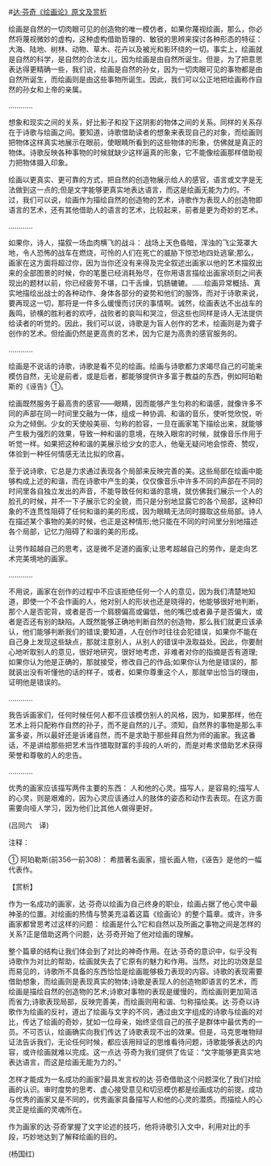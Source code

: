 #[达·芬奇《绘画论》原文及赏析](https://www.vrrw.net/wx/12220.html)

绘画是自然的一切肉眼可见的创造物的唯一模仿者，如果你蔑视绘画，那么，你必然将蔑视微妙的虚构，这种虚构借助哲理的、敏锐的思辨来探讨各种形态的特征： 大海、陆地、树林、动物、草木、花卉以及被光和影环绕的一切。事实上，绘画就是自然的科学，是自然的合法女儿，因为绘画是由自然所诞生。但是，为了把意思表达得更精确一些，我们说，绘画是自然的孙女，因为一切肉眼可见的事物都是由自然所诞生，而绘画则是由这些事物所诞生。因此，我们可以公正地把绘画称作自然的孙女和上帝的亲属。

…………

想象和现实之间的关系，好比影子和投下这阴影的物体之间的关系。同样的关系存在于诗歌与绘画之间。要知道，诗歌借助读者的想象来表现自己的对象，而绘画则把物体这样真实地展示在眼前，使眼睛所看到的这些物体的形象，仿佛就是真正的物体。诗歌反映各种事物的时候就缺少这样逼真的形象，它不能像绘画那样借助视力把物体摄入印象。

绘画以更真实、更可靠的方式，把自然的创造物展示给人的感官，语言或文字是无法做到这一点的;但是文字能够更真实地表达语言，而这是绘画无能为力的。不过，我们可以说，绘画作为描绘自然的创造物的艺术，诗歌作为表现人的创造物即语言的艺术，还有其他借助人的语言的艺术，比较起来，前者是更为奇妙的艺术。

…………



如果你，诗人，描叙一场血肉横飞的战斗： 战场上天色昏暗，浑浊的飞尘笼罩大地，令人恐怖的战车在燃烧，可怜的人们在死亡的威胁下惊恐地四处逃窜;那么，画家在这方面将超过你，因为当你还没有来得及完全叙述出画家以他的艺术描叙出来的全部图景的时候，你的笔墨已经消耗殆尽，在你用语言描绘出画家顷刻之间表现出的题材以前，你已经疲劳不堪，口干舌燥，饥肠辘辘。……绘画异常概括、真实地描绘出战士的各种动作、身体各部分的姿势和他们的服饰，而对于诗歌来说，要再现这一切，那将是一件多么缓慢而讨厌的事情啊。诚然，绘画表达不出战车的轰鸣，骄横的胜利者的欢呼，战败者的哀叫和哭泣，但这些也同样是诗人无法提供给读者的听觉的。因此，我们可以说，诗歌是为盲人创作的艺术，绘画则是为聋子创作的艺术。但绘画仍然是更高贵的艺术，因为它是为高贵的感官服务的。

…………

绘画是不说话的诗歌，诗歌是看不见的绘画。绘画与诗歌都力求竭尽自己的可能来模仿自然，无论是前者，或是后者，都能够提供许多富于教益的东西，例如阿珀勒斯的《诬告》①。

绘画既然服务于最高贵的感官——眼睛，因而能够产生匀称的和谐感，就像许多不同的声部在同一时间里交融为一体，组成一种协调、和谐的音乐，使听觉欣悦，听众为之倾倒。少女的天使般美丽、匀称的脸容，一旦在画家笔下描绘出来，就能够产生极为强烈的效果，导致一种和谐的意境，在映入眼帘的时候，就像音乐作用于听觉一样。如果把这种和谐的美展示给少女的恋人，他毫无疑问地会惊奇、赞叹，体验到一种任何情感无法比拟的欣喜。

至于说诗歌，它总是力求通过表现各个局部来反映完善的美。这些局部在绘画中能够构成上述的和谐，而在诗歌中产生的美，仅仅像音乐中许多不同的声部在不同的时间里各自独立发出的声音，不能导致任何和谐的意境，就仿佛我们展示一个人的脸孔的时候，并不一下子展示它的全貌，而只是分别地显露它的各个局部，这种印象的不连贯性阻碍了任何和谐的美的形成，因为眼睛无法同时摄取这些局部。诗人在描述某个事物的美的时候，也正是这种情形;他只能在不同的时间里分别地描述各个局部，记忆力阻碍了和谐的美的形成。

让劳作超越自己的思考，这是微不足道的画家;让思考超越自己的劳作，是走向艺术完美境地的画家。

…………

不用说，画家在创作的过程中不应该拒绝任何一个人的意见，因为我们清楚地知道，即使一个不会作画的人，他对别人的形状也还是晓得的，他能够很好地判断，那个人是否驼背，或者是否一个肩膀偏高或偏低，他的嘴巴或者鼻子是否偏大，或者是否还有别的缺陷。人既然能够正确地判断自然的创造物，那么我们就更应该承认，他们能够判断我们的错误;要知道，人在创作时往往会犯错误，如果你不能在自己身上发现这些缺点，那就注意别人，从别人的错误中汲取益处。因此，你要耐心地听取别人的意见，很好地研究，很好地考虑，非难者对你的指摘是否有道理;如果你认为他是正确的，那就接受，修改自己的作品;如果你认为他是错误的，那就装出没有听懂他的话的样子，或者，如果你尊重这个人，那就举出恰当的理由，证明他是错误的。

…………

我告诉画家们，任何时候任何人都不应该模仿别人的风格，因为，如果那样，他在艺术上将只配称作自然的孙子，而不是自然的儿子。须知，自然界的事物是那么丰富多姿，所以最好还是诉诸自然，而不是求助于那些拜自然为师的画家。我这番话，不是讲给那些把艺术当作猎取财富的手段的人听的，而是对希求借助艺术获得荣誉和尊敬的人的忠告。

…………

优秀的画家应该描写两件主要的东西： 人和他的心灵。描写人，是容易的;描写人的心灵，则是艰难的，因为心灵应该通过人的肢体的姿态和动作去表现。在这方面需要向哑人学习，因为他们比其他人做得更好。

(吕同六　译)

注释：

① 阿珀勒斯(前356—前308)： 希腊著名画家，擅长画人物，《诬告》是他的一幅代表作。

【赏析】

作为一名成功的画家，达·芬奇以绘画为自己终身的职业，绘画占据了他心灵中最神圣的位置。对绘画的热情与赞美充溢着这篇《绘画论》的整个篇章。或许，许多画家都曾思考过这样的问题： 绘画是什么?它和自然以及所画之事物之间是怎样的关系?正是借助这两个问题，达·芬奇开始了他对绘画的理解。

整个篇章的结构让我们体会到了对比的神奇作用。在达·芬奇的意识中，似乎没有诗歌作为对比的帮助，绘画就失去了它原有的魅力和作用。当然，对比的功效是显而易见的，诗歌所不具备的东西恰恰是绘画能够极力表现的内容。诗歌的表现需要借助想象，而绘画则是表现真实的物体;诗歌是表现人的创造物即语言的艺术，而绘画是描绘自然的创造物的艺术;诗歌对事物的表现是缓慢的，而绘画则更加简洁而省力;诗歌表现局部，反映完善美，而绘画则用和谐、匀称描绘美。达·芬奇以诗歌作为绘画的反衬，道出了绘画与文字的不同，通过由文字组成的诗歌与绘画的对比，传达了绘画的奇妙，犹如一位母亲，始终坚信自己的孩子是群体中最优秀的一员。不可否认，绘画确实向我们传达了诗歌表现不出的效果。但是，马克思唯物辩证法告诉我们，无论任何时候，都应该用辩证的思维看待问题，诗歌能够表达的内容，或许绘画就难以完成。这一点达·芬奇为我们提供了佐证：“文字能够更真实地表达语言，而这是绘画无能为力的。”

怎样才能成为一名成功的画家?最具发言权的达·芬奇借助这个问题深化了我们对绘画的认识。审时度势的思考、虚心接受意见和切忌模仿都是绘画成功的前提。成功与优秀的画家又是不同的，优秀画家具备描写人和他的心灵的潜质。而描绘人的心灵正是绘画的灵魂所在。

作为画家的达·芬奇掌握了文字论述的技巧，他将诗歌引入文中，利用对比的手段，巧妙地达到了解释绘画的目的。

(杨国红)

